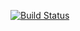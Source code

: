 [![Build Status](https://app.travis-ci.com/snuthalapati1/avlTree.svg?branch=main)](https://app.travis-ci.com/snuthalapati1/avlTree)
